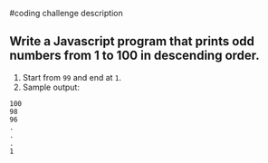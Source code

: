 #coding challenge description

## Write a Javascript program that prints odd numbers from 1 to 100 in descending order.

1. Start from `99` and end at `1`.
2. Sample output:
```
100
98
96
.
.
.
1
```
